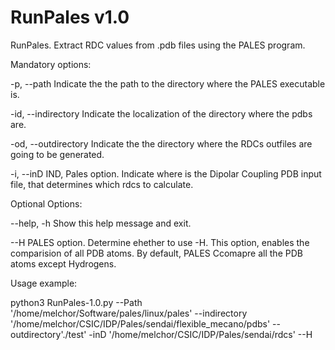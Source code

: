 RunPales v1.0
=============

RunPales. Extract RDC values from .pdb files using the PALES program.

Mandatory options:

-p, --path                                 Indicate the the path to the directory where the PALES executable is.

-id, --indirectory                         Indicate the localization of the directory where the pdbs are.

-od, --outdirectory                        Indicate the the directory where the RDCs outfiles are going to be generated.
  
-i,  --inD IND,                            Pales option. Indicate where is the Dipolar Coupling PDB input file, that                                                 determines which rdcs to calculate.




Optional Options:

--help, -h                                   Show this help message and exit.


--H                                          PALES option.  Determine ehether to use -H. This option, enables the                                                      comparision of all PDB atoms. By default, PALES Ccomapre all the PDB atoms                                                except Hydrogens.


Usage example:

python3 RunPales-1.0.py --Path '/home/melchor/Software/pales/linux/pales' 
--indirectory '/home/melchor/CSIC/IDP/Pales/sendai/flexible_mecano/pdbs'
--outdirectory'./test'  -inD '/home/melchor/CSIC/IDP/Pales/sendai/rdcs' --H
